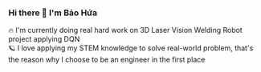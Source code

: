 ### Hi there 👋 I'm Bảo Hứa 

🔥 I'm currently doing real hard work on 3D Laser Vision Welding Robot project applying DQN  
🪐 I love applying my STEM knowledge to solve real-world problem, that's the reason why I choose to be an engineer in the first place
